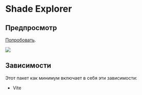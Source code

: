 # Shade Explorer

## Предпросмотр

[Попробовать](https://vladimircreator.github.io/Packages/shade-explorer/).

![](../static/shade-explorer/shade-explorer.gif)

## Зависимости
Этот пакет как минимум включает в себя эти зависимости:

- Vite
